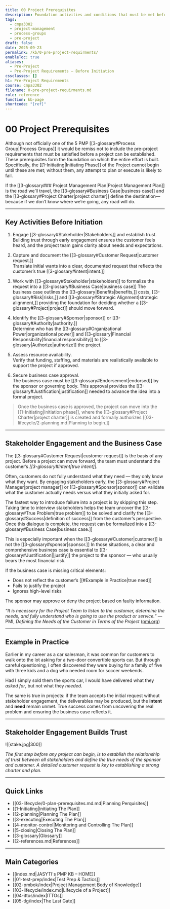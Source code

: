 ```yaml
---
title: 00 Project Prerequisites
description: Foundation activities and conditions that must be met before Initiating a project.
tags:
  - cmpa3302
  - project-management
  - process-groups
  - pre-project
draft: false
date: 2025-09-23
permalink: /kb/0-pre-project-requirments/
enableToc: true
aliases:
  - Pre-Project
  - Pre-Project Requirements – Before Initiation
cssclasses: []
h1: Pre-Project Requirements
course: cmpa3302
filename: 0-pre-project-requirments.md
role: reference
function: kb-page
shortcode: "[ref]"
---
```


# 00 Project Prerequisites

Although not officially one of the 5 PMP [[3-glossary#Process Group|Process Groups]] it would be remiss not to include the pre-project requirements that must be satisfied before a project can be established. These prerequisites form the foundation on which the entire effort is built. Specifically, the [[1-Initiating|Initiating Phase]] of the Project cannot begin until these are met; without them, any attempt to plan or execute is likely to fail.  

If the [[3-glossary### Project Management Plan|Project Management Plan]] is the road we’ll travel, the [[3-glossary#Business Case|business case]] and the [[3-glossary#Project Charter|project charter]] define the destination—because if we don’t know where we’re going, any road will do.

---

## Key Activities Before Initiation

1. Engage [[3-glossary#Stakeholder|Stakeholders]] and establish trust.  
   Building trust through early engagement ensures the customer feels heard, and the project team gains clarity about needs and expectations.  

2. Capture and document the [[3-glossary#Customer Request|customer request.]]  
   Translate initial wants into a clear, documented request that reflects the customer’s true [[3-glossary#intent|intent.]]  
3. Work with [[3-glossary#Stakeholder|stakeholders]] to formalize the request into a [[3-glossary#Business Case|business case]] 
   The business case outlines the [[3-glossary|Benefits|benefits,]] costs, [[3-glossary#Risk|risks,]] and [[3-glossary#Strategic Alignment|strategic alignment,]] providing the foundation for deciding whether a [[3-glossary#Project|project]] should move forward.  

4. Identify the [[3-glossary#Sponsor|sponsor]] or [[3-glossary#Authority|authority.]]  
   Determine who has the [[3-glossary#Organizational Power|organizational power]] and [[3-glossary|Financial Responsibility|financial responsibility]] to [[3-glossary|Authorize|authorize]] the project.  

5. Assess resource availability.  
   Verify that funding, staffing, and materials are realistically available to support the project if approved.  

6. Secure business case approval.  
   The business case must be [[3-glossary#Endorsement|endorsed]] by the sponsor or governing body. This approval provides the [[3-glossary#Justification|justification]] needed to advance the idea into a formal project.  

> Once the business case is approved, the project can move into the [[1-Initiating|Initiation phase]], where the [[3-glossary#Project Charter|project charter]] is created and formally authorizes [[03-lifecycle/2-planning.md|Planning to begin.]]

---

## Stakeholder Engagement and the Business Case

The [[3-glossary#Customer Request|customer request]] is the basis of any project. Before a project can move forward, the team must understand the customer’s *[[3-glossary#Intent|true intent]]*.  

Often, customers do not fully understand what they need — they only know what they want. By engaging stakeholders early, the [[3-glossary#Project Manager|project manager]] or [[3-glossary#Sponsor|sponsor]] can validate what the customer actually needs versus what they initially asked for.  

The fastest way to introduce failure into a project is by skipping this step. Taking time to interview stakeholders helps the team uncover the [[3-glossary#True Problem|true problem]] to be solved and clarify the [[3-glossary#Success|definition of success]] from the customer’s perspective. Once this dialogue is complete, the request can be formalized into a [[3-glossary#Business Case|business case.]]  

This is especially important when the [[3-glossary#Customer|customer]] is not the [[3-glossary#sponsor|sponsor.]] In those situations, a clear and comprehensive business case is essential to [[3-glossary#Justification||justify]] the project to the sponsor — who usually bears the most financial risk.  

If the business case is missing critical elements:  
- Does not reflect the customer’s [[#Example in Practice|true need]]  
- Fails to justify the project  
- Ignores high-level risks  

The sponsor may approve or deny the project based on faulty information.

*“It is necessary for the Project Team to listen to the customer, determine the needs, and fully understand who is going to use the product or service.”* — PMI, *Defining the Needs of the Customer in Terms of the Project* ([pmi.org](https://www.pmi.org/learning/library/defining-needs-customer-terms-project-2?utm_source=chatgpt.com))  

---

## Example in Practice

Earlier in my career as a car salesman, it was common for customers to walk onto the lot asking for a two-door convertible sports car. But through careful questioning, I often discovered they were buying for a family of five with three kids and a dog who needed room for soccer weekends.  

Had I simply sold them the sports car, I would have delivered what they *asked for*, but not what they *needed*.  

The same is true in projects: if the team accepts the initial request without stakeholder engagement, the deliverables may be produced, but the **intent** and **need** remain unmet. True success comes from uncovering the real problem and ensuring the business case reflects it.

---

## Stakeholder Engagement Builds Trust

 ![[stake.jpg|300]]

*The first step before any project can begin, is to establish the relationship of trust between all stakeholders and define the true needs of the sponsor and customer. A detailed customer request is key to establishing a strong charter and plan.* 

---
## Quick Links

- [[03-lifecycle/0-plan-prerequisites.md.md|Planning Perquisites]]
- [[1-Initiating|Initiating The Plan]]
- [[2-planning|Planning The Plan]]
- [[3-executing|Executing The Plan]]
- [[4-monitor-control|Monitoring and Controlling The Plan]]
- [[5-closing|Closing The Plan]]
- [[3-glossary|Glossary]]
- [[2-references.md|References]]

---
## Main Categories
- [[index.md|JASYTI's PMP KB – HOME]]
- [[01-test-prep/index|Test Prep & Tactics]]
- [[02-pmbok/index|Project Management Body of Knowledge]]
- [[03-lifecycle/index.md|Lifecycle of a Project]]
- [[04-ittos/index|ITTOs]]
- [[05-tlg/index|The Last Gate]]